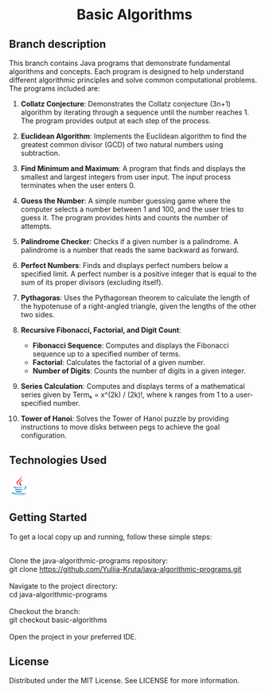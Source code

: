 <h1 align="center">Basic Algorithms</h1>
<h2>Branch description</h2>
This branch contains Java programs that demonstrate fundamental algorithms and concepts. Each program is designed to help understand different algorithmic principles and solve common computational problems.
The programs included are:

1. **Collatz Conjecture**: Demonstrates the Collatz conjecture (3n+1) algorithm by iterating through a sequence until the number reaches 1. The program provides output at each step of the process.

2. **Euclidean Algorithm**: Implements the Euclidean algorithm to find the greatest common divisor (GCD) of two natural numbers using subtraction.

3. **Find Minimum and Maximum**: A program that finds and displays the smallest and largest integers from user input. The input process terminates when the user enters 0.

4. **Guess the Number**: A simple number guessing game where the computer selects a number between 1 and 100, and the user tries to guess it. The program provides hints and counts the number of attempts.

5. **Palindrome Checker**: Checks if a given number is a palindrome. A palindrome is a number that reads the same backward as forward.

6. **Perfect Numbers**: Finds and displays perfect numbers below a specified limit. A perfect number is a positive integer that is equal to the sum of its proper divisors (excluding itself).

7. **Pythagoras**: Uses the Pythagorean theorem to calculate the length of the hypotenuse of a right-angled triangle, given the lengths of the other two sides.

8. **Recursive Fibonacci, Factorial, and Digit Count**: 
    - **Fibonacci Sequence**: Computes and displays the Fibonacci sequence up to a specified number of terms.
    - **Factorial**: Calculates the factorial of a given number.
    - **Number of Digits**: Counts the number of digits in a given integer.

9. **Series Calculation**: Computes and displays terms of a mathematical series given by Termₖ = x^(2k) / (2k)!, where k ranges from 1 to a user-specified number.

10. **Tower of Hanoi**: Solves the Tower of Hanoi puzzle by providing instructions to move disks between pegs to achieve the goal configuration.

<h2>Technologies Used</h2>
<a href="https://www.java.com" target="_blank" rel="noreferrer"> <img src="https://raw.githubusercontent.com/devicons/devicon/master/icons/java/java-original.svg" alt="java" width="40" height="40"/> </a>

<h2>Getting Started</h2>
To get a local copy up and running, follow these simple steps:
<br/><br/>

Clone the java-algorithmic-programs repository:<br/>
git clone https://github.com/Yuliia-Kruta/java-algorithmic-programs.git<br/><br/>
Navigate to the project directory:<br/>
cd java-algorithmic-programs<br/><br/>
Checkout the branch:<br/>
git checkout basic-algorithms<br/><br/>
Open the project in your preferred IDE.

<h2>License</h2>
Distributed under the MIT License. See LICENSE for more information.
